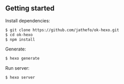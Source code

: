 
## Getting started
Install dependencies:
``` bash
$ git clone https://github.com/jathefo/ok-hexo.git
$ cd ok-hexo
$ npm install
``` 
Generate:
``` bash
$ hexo generate
``` 
Run server:
``` bash
$ hexo server
``` 
